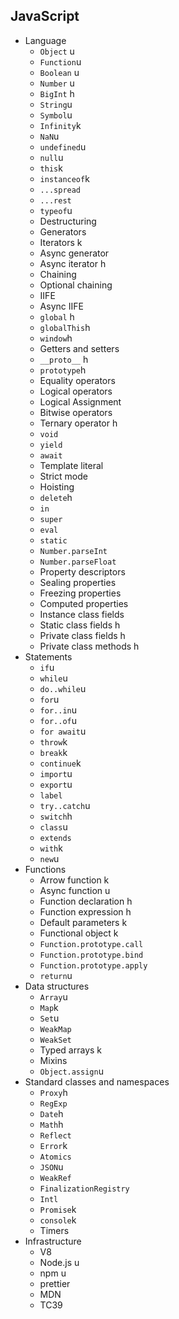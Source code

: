 ## JavaScript

- Language
  - `Object` u
  - `Function`u
  - `Boolean` u
  - `Number` u
  - `BigInt` h
  - `String`u
  - `Symbol`u
  - `Infinity`k
  - `NaN`u
  - `undefined`u
  - `null`u
  - `this`k
  - `instanceof`k
  - `...spread`
  - `...rest`
  - `typeof`u
  - Destructuring
  - Generators
  - Iterators k
  - Async generator
  - Async iterator h
  - Chaining
  - Optional chaining
  - IIFE
  - Async IIFE
  - `global` h
  - `globalThis`h
  - `window`h
  - Getters and setters
  - `__proto__` h
  - `prototype`h
  - Equality operators
  - Logical operators
  - Logical Assignment
  - Bitwise operators
  - Ternary operator h
  - `void`
  - `yield`
  - `await`
  - Template literal
  - Strict mode
  - Hoisting
  - `delete`h
  - `in`
  - `super`
  - `eval`
  - `static`
  - `Number.parseInt`
  - `Number.parseFloat`
  - Property descriptors
  - Sealing properties
  - Freezing properties
  - Computed properties
  - Instance class fields
  - Static class fields h
  - Private class fields h
  - Private class methods h
- Statements
  - `if`u
  - `while`u
  - `do..while`u
  - `for`u
  - `for..in`u
  - `for..of`u
  - `for await`u
  - `throw`k
  - `break`k
  - `continue`k
  - `import`u
  - `export`u
  - `label`
  - `try..catch`u
  - `switch`h
  - `class`u
  - `extends`
  - `with`k
  - `new`u
- Functions
  - Arrow function k
  - Async function u
  - Function declaration h
  - Function expression h
  - Default parameters k
  - Functional object k
  - `Function.prototype.call`
  - `Function.prototype.bind`
  - `Function.prototype.apply`
  - `return`u
- Data structures
  - `Array`u
  - `Map`k
  - `Set`u
  - `WeakMap`
  - `WeakSet`
  - Typed arrays k
  - Mixins
  - `Object.assign`u
- Standard classes and namespaces
  - `Proxy`h
  - `RegExp`
  - `Date`h
  - `Math`h
  - `Reflect`
  - `Error`k
  - `Atomics`
  - `JSON`u
  - `WeakRef`
  - `FinalizationRegistry`
  - `Intl`
  - `Promise`k
  - `console`k
  - Timers
- Infrastructure
  - V8
  - Node.js u
  - npm u
  - prettier
  - MDN
  - TC39

